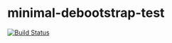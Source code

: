 minimal-debootstrap-test
=============================

[![Build Status](https://travis-ci.org/jjYBdx4IL/minimal-debootstrap-test.png?branch=master)](https://travis-ci.org/jjYBdx4IL/minimal-debootstrap-test)

